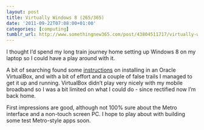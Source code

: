 ```yaml
---
layout: post
title: Virtually Windows 8 (265/365)
date: '2011-09-22T07:08:00+01:00'
categories: [computing]
tumblr_url: http://www.somethingnew365.com/post/43804511717/virtually-windows-8-265365
---
```

I thought I’d spend my long train journey home setting up Windows 8 on my laptop so I could have a play around with it.

A bit of searching found some [instructions](http://www.addictivetips.com/windows-tips/how-to-install-windows-8-on-virtualbox/) on installing in an Oracle VirtualBox, and with a bit of effort and a couple of false trails I managed to get it up and running. VirtualBox didn’t play very nicely with my mobile broadband so I was a bit limited on what I could do - since rectified now I’m back home.

First impressions are good, although not 100% sure about the Metro interface and a non-touch screen PC. I hope to play about with building some test Metro-style apps soon.
